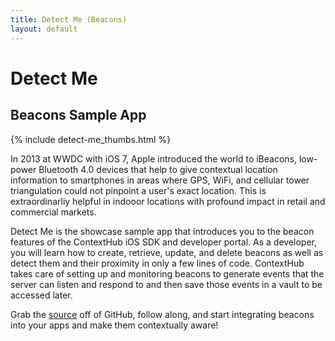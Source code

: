```yaml
---
title: Detect Me (Beacons)
layout: default
---
```

# Detect Me

## Beacons Sample App

<div class="text-center">
  {% include detect-me_thumbs.html %}
</div>

In 2013 at WWDC with iOS 7, Apple introduced the world to iBeacons, low-power Bluetooth 4.0 devices that help to give contextual location information to smartphones in areas where GPS, WiFi, and cellular tower triangulation could not pinpoint a user's exact location. This is extraordinarliy helpful in indooor locations with profound impact in retail and commercial markets.

Detect Me is the showcase sample app that introduces you to the beacon features of the ContextHub iOS SDK and developer portal. As a developer, you will learn how to create, retrieve, update, and delete beacons as well as detect them and their proximity in only a few lines of code. ContextHub takes care of setting up and monitoring beacons to generate events that the server can listen and respond to and then save those events in a vault to be accessed later.

Grab the [source](https://github.com/contexthub/detect-me) off of GitHub, follow along, and start integrating beacons into your apps and make them contextually aware!

<br />
<br />
